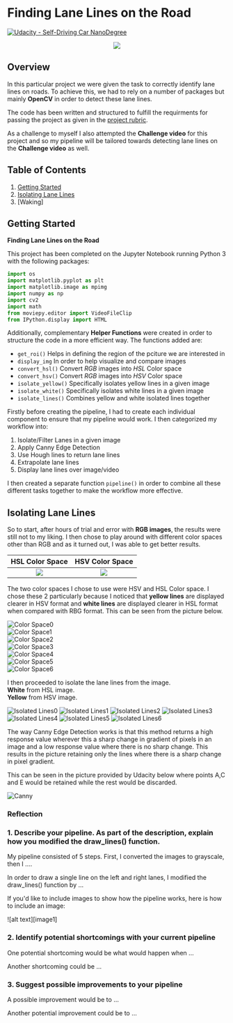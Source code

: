 # **Finding Lane Lines on the Road** 
[![Udacity - Self-Driving Car NanoDegree](https://s3.amazonaws.com/udacity-sdc/github/shield-carnd.svg)](http://www.udacity.com/drive)

<p align="center">
    <img src="readme_files/challenge.gif">
</p>

Overview
---

In this particular project we were given the task to correctly identify lane lines on roads.  To achieve this, we had to rely on a number of packages but mainly **OpenCV** in order to detect these lane lines.

The code has been written and structured to fulfill the requirments for passing the project as given in the [project rubric](https://review.udacity.com/#!/rubrics/322/view). 

As a challenge to myself I also attempted the **Challenge video** for this project and so my pipeline will be tailored towards detecting lane lines on the **Challenge video** as well.


Table of Contents
---

1. [Getting Started](#getting-started)
2. [Isolating Lane Lines](#isolating-lane-lines)
3. [Waking]


Getting Started
---

**Finding Lane Lines on the Road**

This project has been completed on the Jupyter Notebook running Python 3 with the following packages:

```python
import os
import matplotlib.pyplot as plt
import matplotlib.image as mpimg
import numpy as np
import cv2
import math
from moviepy.editor import VideoFileClip
from IPython.display import HTML
```

Additionally, complementary **Helper Functions** were created in order to structure the code in a more efficient way.  The functions added are:

- `get_roi()` Helps in defining the region of the pciture we are interested in  
- `display_img` In order to help visualize and compare images  
- `convert_hsl()` Convert _RGB_ images into _HSL_ Color space  
- `convert_hsv()` Convert _RGB_ images into _HSV_ Color space  
- `isolate_yellow()` Specifically isolates yellow lines in a given image  
- `isolate_white()` Specifically isolates white lines in a given image  
- `isolate_lines()` Combines yellow and white isolated lines together  

Firstly before creating the pipeline, I had to create each individual component to ensure that my pipeline would work.  I then categorized my workflow into:  

1. Isolate/Filter Lanes in a given image  
2. Apply Canny Edge Detection  
3. Use Hough lines to return lane lines  
4. Extrapolate lane lines  
5. Display lane lines over image/video  

I then created a separate function `pipeline()` in order to combine all these different tasks together to make the workflow more effective.  


Isolating Lane Lines
---

So to start, after hours of trial and error with **RGB images**, the results were still not to my liking.  I then chose to play around with different color spaces other than RGB and as it turned out, I was able to get better results.  

HSL Color Space            |  HSV Color Space
:-------------------------:|:-------------------------:
![](readme_files/hsl.png)  |  ![](readme_files/hsv.png)

The two color spaces I chose to use were HSV and HSL Color space.  I chose these 2 particularly because I noticed that **yellow lines** are displayed clearer in HSV format and **white lines** are displayed clearer in HSL format when compared with RBG format.  This can be seen from the picture below.

![Color Space0](readme_files/Color_Space0.png)  
![Color Space1](readme_files/Color_Space1.png)  
![Color Space2](readme_files/Color_Space2.png)  
![Color Space3](readme_files/Color_Space3.png)  
![Color Space4](readme_files/Color_Space4.png)  
![Color Space5](readme_files/Color_Space5.png)  
![Color Space6](readme_files/Color_Space6.png)

I then proceeded to isolate the lane lines from the image.  
**White** from HSL image.  
**Yellow** from HSV image.  

![Isolated Lines0](readme_files/Isolated_Lines0.png)
![Isolated Lines1](readme_files/Isolated_Lines1.png)
![Isolated Lines2](readme_files/Isolated_Lines2.png)
![Isolated Lines3](readme_files/Isolated_Lines3.png)
![Isolated Lines4](readme_files/Isolated_Lines4.png)
![Isolated Lines5](readme_files/Isolated_Lines5.png)
![Isolated Lines6](readme_files/Isolated_Lines6.png)




The way Canny Edge Detection works is that this method returns a high response value wherever this a sharp change in gradient of pixels in an image and a low response value where there is no sharp change.  This results in the picture retaining only the lines where there is a sharp change in pixel gradient.  

This can be seen in the picture provided by Udacity below where points A,C and E would be retained while the rest would be discarded.

![Canny](readme_files/canny1.png)    


### Reflection

### 1. Describe your pipeline. As part of the description, explain how you modified the draw_lines() function.

My pipeline consisted of 5 steps. First, I converted the images to grayscale, then I .... 

In order to draw a single line on the left and right lanes, I modified the draw_lines() function by ...

If you'd like to include images to show how the pipeline works, here is how to include an image: 

![alt text][image1]


### 2. Identify potential shortcomings with your current pipeline


One potential shortcoming would be what would happen when ... 

Another shortcoming could be ...


### 3. Suggest possible improvements to your pipeline

A possible improvement would be to ...

Another potential improvement could be to ...
